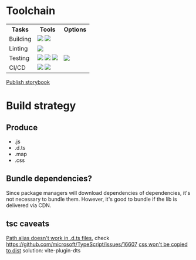 # Toolchain

<!-- <a href=''><img src=''></a> -->

<table>
  <tr>
    <th>Tasks</th>
    <th>Tools</th>
    <th>Options</th>
  </tr>
  <tr>
    <td>Building</td>
    <td>
      <a href="https://www.typescriptlang.org/"><img src='https://img.shields.io/badge/TypeScript-3178C6?logo=typescript&labelColor=grey'></a>
      <a href="https://lib.rsbuild.dev/zh/"><img src='https://img.shields.io/badge/build-Rslib-f28974?labelColor=grey'></a>
    </td>
    <td>
    </td>
  </tr>
  <tr>
    <td>Linting</td>
    <td>
      <a href="https://biomejs.dev/zh-cn/guides/getting-started/"><img src='https://img.shields.io/badge/Biome-blue?logo=biome&labelColor=grey'></a>
    </td>
    <td></td>
  </tr>
  <tr>
    <td>Testing</td>
    <td>
      <a href="https://storybook.js.org/docs"><img src='https://img.shields.io/badge/Storybook-FF4785?logo=storybook&labelColor=grey'></a>
      <a href="https://cn.vitest.dev/guide/"><img src='https://img.shields.io/badge/Vitest-729b1b?logo=Vitest&labelColor=grey'></a>
      <a href="https://testing-library.com/docs/react-testing-library/intro/"><img src='https://img.shields.io/badge/Testing_Library-E33332?logo=testinglibrary&labelColor=grey'></a>
    </td>
    <td>
      <a href="https://fakerjs.dev/api/"><img src='https://img.shields.io/badge/🪄-Faker-firebrick'></a>
    </td>
  </tr>
  <tr>
    <td>CI/CD</td>
    <td>
      <a href="https://github.com/evilmartians/lefthook/"><img src='https://img.shields.io/badge/Lefthook-FF1E1E?labelColor=grey&logo=lefthook'></a>
      <a href="https://semantic-release.gitbook.io/semantic-release"><img src='https://img.shields.io/badge/semantic-e10079?logo=semantic-release&labelColor=grey'></a>
    </td>
    <td>
    </td>
  </tr>
</table>

[Publish storybook](https://storybook.js.org/docs/sharing/publish-storybook)

# Build strategy
## Produce
- .js
- .d.ts
- .map
- .css

## Bundle dependencies?
Since package managers will download dependencies of dependencies, it's not necessary to bundle them. However, it's good to bundle if the lib is delivered via CDN.

## tsc caveats
[Path alias doesn't work in .d.ts files.](https://github.com/microsoft/TypeScript/issues/15479)
check https://github.com/microsoft/TypeScript/issues/16607
[css won't be copied to dist](https://stackoverflow.com/questions/59213489/include-css-files-in-tsc-typescript-compilation)
solution: vite-plugin-dts